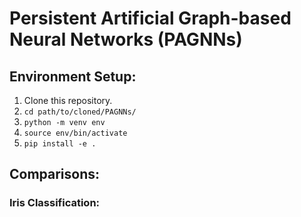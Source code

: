 # Persistent Artificial Graph-based Neural Networks (PAGNNs)

## Environment Setup:

1. Clone this repository.
2. `cd path/to/cloned/PAGNNs/`
3. `python -m venv env`
4. `source env/bin/activate`
5. `pip install -e .`

## Comparisons:

### Iris Classification:
[](examples/figures/iris_classification.png)
